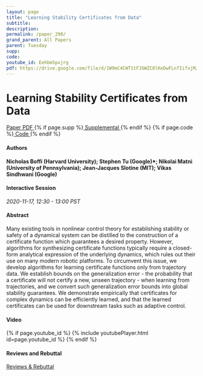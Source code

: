 ```yaml
---
layout: page
title: "Learning Stability Certificates from Data"
subtitle: 
description:
permalink: /paper_290/
grand_parent: All Papers
parent: Tuesday
supp: 
code: 
youtube_id: Eehbm5pxjrg
pdf: https://drive.google.com/file/d/1W9mC4CWT1tFJGWZC0lKeDwFLnfIifxjM/view
---
```


# Learning Stability Certificates from Data

<a href="https://drive.google.com/file/d/1W9mC4CWT1tFJGWZC0lKeDwFLnfIifxjM/view" target="_blank" rel="noopener noreferrer" class="btn btn-blue"><i class="fa fa-file-text-o" aria-hidden="true"></i> Paper PDF </a> {% if page.supp %}<a href="" target="_blank" rel="noopener noreferrer" class="btn btn-green"><i class="fa fa-file-text-o" aria-hidden="true"></i> Supplemental </a>{% endif %} {% if page.code %}<a href="" target="_blank" rel="noopener noreferrer" class="btn"><i class="fa fa-github" aria-hidden="true"></i> Code </a>{% endif %} 

#### Authors
**Nicholas Boffi (Harvard University); Stephen Tu (Google)*; Nikolai Matni (University of Pennsylvania); Jean-Jacques Slotine (MIT); Vikas Sindhwani (Google)**

#### Interactive Session
*2020-11-17, 12:30 - 13:00 PST* 

#### Abstract
Many existing tools in nonlinear control theory for establishing stability or safety of a dynamical system can be distilled to the construction of a certificate function which guarantees a desired property. However, algorithms for synthesizing certificate functions typically require a closed-form analytical expression of the underlying dynamics, which rules out their use on many modern robotic platforms. To circumvent this issue, we develop algorithms for learning certificate functions only from trajectory data. We establish bounds on the generalization error - the probability that a certificate will not certify a new, unseen trajectory - when learning from trajectories, and we convert such generalization error bounds into global stability guarantees. We demonstrate empirically that certificates for complex dynamics can be efficiently learned, and that the learned certificates can be used for downstream tasks such as adaptive control.

#### Video
{% if page.youtube_id %}
{% include youtubePlayer.html id=page.youtube_id %}
{% endif %}

#### Reviews and Rebuttal
<a href="https://drive.google.com/file/d/1Z_1ZixaST6eFxAqZRaRHQUm3r-bJot4v/view" target="_blank" rel="noopener noreferrer" class="btn btn-purple"><i class="fa fa-pencil-square-o" aria-hidden="true"></i> Reviews & Rebuttal </a>

